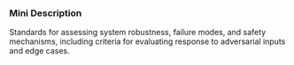 ### Mini Description

Standards for assessing system robustness, failure modes, and safety mechanisms, including criteria for evaluating response to adversarial inputs and edge cases.
